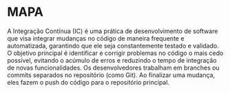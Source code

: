 # MAPA

A Integração Contínua (IC) é uma prática de desenvolvimento de software que visa integrar mudanças no código de maneira frequente e automatizada, garantindo que ele seja constantemente testado e validado. O objetivo principal é identificar e corrigir problemas no código o mais cedo possível, evitando o acúmulo de erros e reduzindo o tempo de integração de novas funcionalidades.
Os desenvolvedores trabalham em branches ou commits separados no repositório (como Git).
Ao finalizar uma mudança, eles fazem o push do código para o repositório principal.
